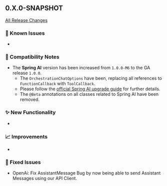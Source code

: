 ## 0.X.0-SNAPSHOT

[All Release Changes](https://github.com/SAP/ai-sdk-java/releases/)

### 🚧 Known Issues

-

### 🔧 Compatibility Notes

- The **Spring AI** version has been increased from `1.0.0-M6` to the GA release `1.0.0`.
  - The `OrchestrationChatOptions` have been, replacing all references to `FunctionCallback` with `ToolCallback`.
  - Please follow the [official Spring AI upgrade guide](https://docs.spring.io/spring-ai/reference/upgrade-notes.html#upgrading-to-1-0-0-RC1) for further details.
  - The `@Beta` annotations on all classes related to Spring AI have been removed.


### ✨ New Functionality

-

### 📈 Improvements

-

### 🐛 Fixed Issues

- OpenAi: Fix AssistantMessage Bug by now being able to send Assistant Messages using our API Client. 
